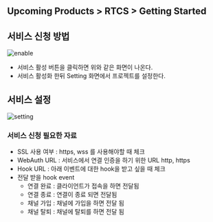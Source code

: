 ## Upcoming Products > RTCS > Getting Started
## 서비스 신청 방법
![enable](http://static.toastoven.net/prod_rtcs/main.jpg)
* 서비스 활성 버튼을 클릭하면 위와 같은 화면이 나온다.
* 서비스 활성화 한뒤 Setting 화면에서 프로젝트를 설정한다.

## 서비스 설정
![setting](http://static.toastoven.net/prod_rtcs/setting.jpg)
### 서비스 신청 필요한 자료
* SSL 사용 여부 : https, wss 를 사용해야할 때 체크
* WebAuth URL : 서비스에서 연결 인증을 하기 위한 URL http, https
* Hook URL : 아래 이벤트에 대한 hook을 받고 싶을 때 체크
* 전달 받을 hook event
  * 연결 완료 : 클라이언트가 접속을 하면 전달됨
  * 연결 종료 : 연결이 종료 되면 전달됨
  * 채널 가입 : 채널에 가입을 하면 전달 됨
  * 채널 탈퇴 : 채널에 탈퇴를 하면 전달 됨
